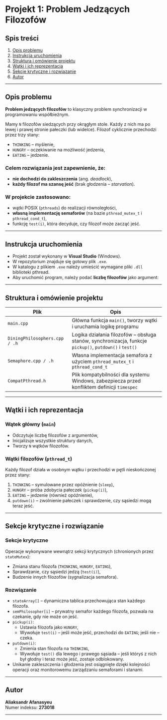 # Projekt 1: Problem Jedzących Filozofów

## Spis treści
1. [Opis problemu](#opis-problemu)
2. [Instrukcja uruchomienia](#instrukcja-uruchomienia)
3. [Struktura i omówienie projektu](#struktura-i-omówienie-projektu)
4. [Wątki i ich reprezentacja](#wątki-i-ich-reprezentacja)
5. [Sekcje krytyczne i rozwiązanie](#sekcje-krytyczne-i-rozwiązanie)
6. [Autor](#autor)

---

## Opis problemu

**Problem jedzących filozofów** to klasyczny problem synchronizacji w programowaniu współbieżnym.

Mamy `N` filozofów siedzących przy okrągłym stole. Każdy z nich ma po lewej i prawej stronie pałeczki (lub widelce). Filozof cyklicznie przechodzi przez trzy stany:

- `THINKING` – myślenie,
- `HUNGRY` – oczekiwanie na możliwość jedzenia,
- `EATING` – jedzenie.

### Celem rozwiązania jest zapewnienie, że:
- **nie dochodzi do zakleszczenia** (ang. *deadlock*),
- **każdy filozof ma szansę jeść** (brak głodzenia – *starvation*).

### W projekcie zastosowano:
- wątki POSIX (`pthreads`) do realizacji równoległości,
- **własną implementację semaforów** (na bazie `pthread_mutex_t` i `pthread_cond_t`),
- funkcję `test(i)`, która decyduje, czy filozof może zacząć jeść.

---

## Instrukcja uruchomienia

- Projekt został wykonany w **Visual Studio** (Windows).
- W repozytorium znajduje się gotowy plik `.exe`.
- W katalogu z plikiem `.exe` należy umieścić wymagane pliki `.dll` biblioteki pthread.
- Aby uruchomić program, należy podać **liczbę filozofów** jako argument:


---

## Struktura i omówienie projektu

| Plik | Opis |
|------|------|
| `main.cpp` | Główna funkcja `main()`, tworzy wątki i uruchamia logikę programu |
| `DiningPhilosophers.cpp / .h` | Logika działania filozofów – obsługa stanów, synchronizacja, funkcje `pickup()`, `putdown()` i `test()` |
| `Semaphore.cpp / .h` | Własna implementacja semafora z użyciem `pthread_mutex_t` i `pthread_cond_t` |
| `CompatPthread.h` | Plik kompatybilności dla systemu Windows, zabezpiecza przed konfliktem definicji `timespec` |

---

## Wątki i ich reprezentacja

### Wątek główny (`main`)
- Odczytuje liczbę filozofów z argumentów,
- Inicjalizuje wszystkie struktury danych,
- Tworzy `N` wątków filozofów.

### Wątki filozofów (`pthread_t`)
Każdy filozof działa w osobnym wątku i przechodzi w pętli nieskończonej przez stany:

1. `THINKING` – symulowane przez opóźnienie (`sleep`),
2. `HUNGRY` – próba zdobycia pałeczek (`pickup(i)`),
3. `EATING` – jedzenie (również opóźnienie),
4. `putdown(i)` – zwolnienie pałeczek i sprawdzenie, czy sąsiedzi mogą teraz jeść.

---

## Sekcje krytyczne i rozwiązanie

### Sekcje krytyczne

Operacje wykonywane wewnątrz sekcji krytycznych (chronionych przez `stateMutex`):

- Zmiana stanu filozofa (`THINKING`, `HUNGRY`, `EATING`),
- Sprawdzanie, czy sąsiedzi jedzą (`test(i)`),
- Budzenie innych filozofów (sygnalizacja semafora).

### Rozwiązanie

- `stateArray[]` – dynamiczna tablica przechowująca stan każdego filozofa.
- `semPhilosopher[i]` – prywatny semafor każdego filozofa, pozwala na czekanie, gdy nie może on jeść.
- `pickup(i)`:
  - Ustawia filozofa jako `HUNGRY`,
  - Wywołuje `test(i)` – jeśli może jeść, przechodzi do `EATING`; jeśli nie – czeka.
- `putdown(i)`:
  - Zmienia stan filozofa na `THINKING`,
  - Wywołuje `test()` dla lewego i prawego sąsiada – jeśli któryś z nich był głodny i teraz może jeść, zostaje odblokowany.
- Unikanie zakleszczenia i głodzenia jest osiągnięte dzięki kolejności operacji oraz monitorowemu zarządzaniu semaforami i stanami.

---

## Autor

**Aliaksandr Afanasyeu**  
Numer indeksu: **273018**

---
